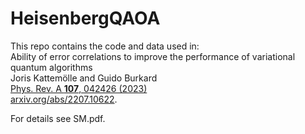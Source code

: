 # HeisenbergQAOA

This repo contains the code and data used in:<br>
Ability of error correlations to improve the performance of variational quantum algorithms<br>
Joris Kattemölle and Guido Burkard<br>
[Phys. Rev. A **107**, 042426 (2023)](https://journals.aps.org/pra/abstract/10.1103/PhysRevA.107.042426) <br>
[arxiv.org/abs/2207.10622](https://arxiv.org/abs/2207.10622). 

For details see SM.pdf. 
